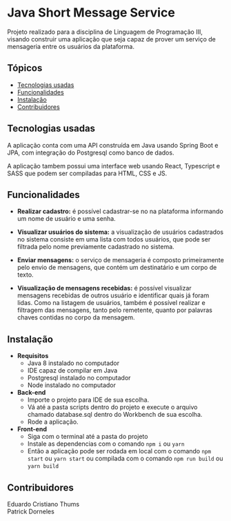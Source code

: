 # Java Short Message Service
Projeto realizado para a disciplina de Linguagem de Programação III, visando construir uma aplicação que seja capaz de prover um serviço de mensageria entre os usuários da plataforma.


## Tópicos
   * [Tecnologias usadas](#tecnologias-usadas)
   * [Funcionalidades](#funcionalidades)
   * [Instalação](#instalação)
   * [Contribuidores](#contribuidores)
 

## Tecnologias usadas
A aplicação conta com uma API construída em Java usando Spring Boot e JPA, com integração do Postgresql como banco de dados.

A aplicação tambem possui uma interface web usando React, Typescript e SASS que podem ser compiladas para HTML, CSS e JS.

## Funcionalidades
   * **Realizar cadastro:** é possível cadastrar-se no na plataforma informando um nome de usuário e uma senha.

   * **Visualizar usuários do sistema:** a visualização de usuários cadastrados no sistema consiste em uma lista com todos usuários, que pode ser filtrada pelo nome previamente cadastrado no sistema.

   * **Enviar mensagens:** o serviço de mensageria é composto primeiramente pelo envio de mensagens, que contém um destinatário e um corpo de texto.

   * **Visualização de mensagens recebidas:** é possível visualizar mensagens recebidas de outros usuário e identificar quais já foram lidas. Como na listagem de usuários, também é possível realizar e filtragem das mensagens, tanto pelo remetente, quanto por palavras chaves contidas no corpo da mensagem.

## Instalação
   * **Requisitos**
     * Java 8 instalado no computador
     * IDE capaz de compilar em Java
     * Postgresql instalado no computador
     * Node instalado no computador
   * **Back-end**
     * Importe o projeto para IDE de sua escolha.
     * Vá até a pasta scripts dentro do projeto e execute o arquivo chamado database.sql dentro do Workbench de sua escolha.
     * Rode a aplicação.
   * **Front-end**
     * Siga com o terminal até a pasta do projeto
     * Instale as dependencias com o comando `npm i` ou `yarn`
     * Então a aplicação pode ser rodada em local com o comando `npm start` ou `yarn start` ou compilada com o comando `npm run build` ou `yarn build`

## Contribuidores
Eduardo Cristiano Thums\
Patrick Dorneles
